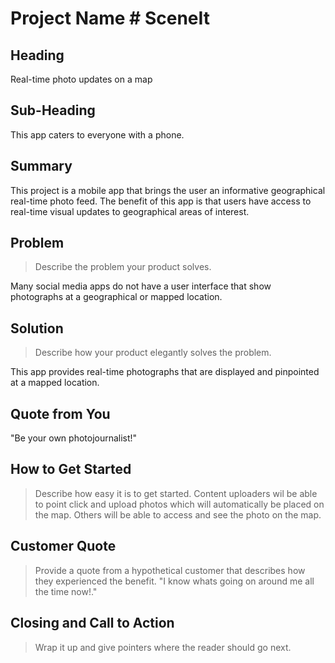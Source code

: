 # Project Name # SceneIt

<!-- 
> This material was originally posted [here](http://www.quora.com/What-is-Amazons-approach-to-product-development-and-product-management). It is reproduced here for posterities sake.

There is an approach called "working backwards" that is widely used at Amazon. They work backwards from the customer, rather than starting with an idea for a product and trying to bolt customers onto it. While working backwards can be applied to any specific product decision, using this approach is especially important when developing new products or features.

For new initiatives a product manager typically starts by writing an internal press release announcing the finished product. The target audience for the press release is the new/updated product's customers, which can be retail customers or internal users of a tool or technology. Internal press releases are centered around the customer problem, how current solutions (internal or external) fail, and how the new product will blow away existing solutions.

If the benefits listed don't sound very interesting or exciting to customers, then perhaps they're not (and shouldn't be built). Instead, the product manager should keep iterating on the press release until they've come up with benefits that actually sound like benefits. Iterating on a press release is a lot less expensive than iterating on the product itself (and quicker!).

If the press release is more than a page and a half, it is probably too long. Keep it simple. 3-4 sentences for most paragraphs. Cut out the fat. Don't make it into a spec. You can accompany the press release with a FAQ that answers all of the other business or execution questions so the press release can stay focused on what the customer gets. My rule of thumb is that if the press release is hard to write, then the product is probably going to suck. Keep working at it until the outline for each paragraph flows. 

Oh, and I also like to write press-releases in what I call "Oprah-speak" for mainstream consumer products. Imagine you're sitting on Oprah's couch and have just explained the product to her, and then you listen as she explains it to her audience. That's "Oprah-speak", not "Geek-speak".

Once the project moves into development, the press release can be used as a touchstone; a guiding light. The product team can ask themselves, "Are we building what is in the press release?" If they find they're spending time building things that aren't in the press release (overbuilding), they need to ask themselves why. This keeps product development focused on achieving the customer benefits and not building extraneous stuff that takes longer to build, takes resources to maintain, and doesn't provide real customer benefit (at least not enough to warrant inclusion in the press release).
 -->
 
## Heading ##
  
  Real-time photo updates on a map 

## Sub-Heading ##

  This app caters to everyone with a phone. 
 
## Summary ##

  This project is a mobile app that brings the user an informative geographical real-time photo feed.  The benefit of this app is that users have access to real-time visual updates to geographical areas of interest.    

## Problem #
  > Describe the problem your product solves.

  Many social media apps do not have a user interface that show photographs at a geographical or mapped location. 

## Solution ##
  > Describe how your product elegantly solves the problem.
  
  This app provides real-time photographs that are displayed and pinpointed at a mapped location.  

## Quote from You ##

  "Be your own photojournalist!"

## How to Get Started ##
  > Describe how easy it is to get started.
  Content uploaders wil be able to point click and upload photos which will automatically be placed on the map. Others will be able to access and see the photo on the map.

## Customer Quote ##
  > Provide a quote from a hypothetical customer that describes how they experienced the benefit.
"I know whats going on around me all the time now!."
## Closing and Call to Action ##
  > Wrap it up and give pointers where the reader should go next.
